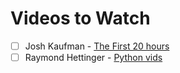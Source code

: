 # Videos to Watch

- [ ] Josh Kaufman - [The First 20 hours](https://www.youtube.com/watch?v=5MgBikgcWnY)
- [ ] Raymond Hettinger - [Python vids](https://youtu.be/wf-BqAjZb8M)
